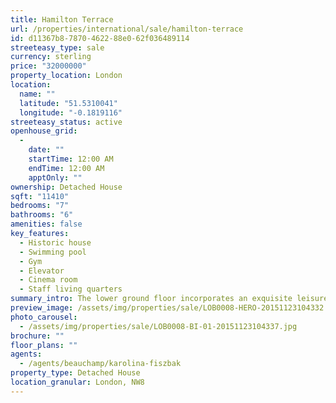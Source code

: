 ```yaml
---
title: Hamilton Terrace
url: /properties/international/sale/hamilton-terrace
id: d11367b8-7870-4622-88e0-62f036489114
streeteasy_type: sale
currency: sterling
price: "32000000"
property_location: London
location:
  name: ""
  latitude: "51.5310041"
  longitude: "-0.1819116"
streeteasy_status: active
openhouse_grid:
  - 
    date: ""
    startTime: 12:00 AM
    endTime: 12:00 AM
    apptOnly: ""
ownership: Detached House
sqft: "11410"
bedrooms: "7"
bathrooms: "6"
amenities: false
key_features:
  - Historic house
  - Swimming pool
  - Gym
  - Elevator
  - Cinema room
  - Staff living quarters
summary_intro: The lower ground floor incorporates an exquisite leisure complex with a gym, pool, steam room and luxurious massage/treatment room. There is also a plush cinema room with its own bar and games room. Upstairs, the entire first floor is devoted to the opulent master suite, part of which has incredible vaulted ceilings and his and hers bathrooms and dressing areas. There are five further bedrooms, with three further bathrooms in the main house and three guest/staff bedroom in the attached mews house, which has its own private entrance and is accessed either from the garden or Northwick Mews.
preview_image: /assets/img/properties/sale/LOB0008-HERO-20151123104332.jpg
photo_carousel:
  - /assets/img/properties/sale/LOB0008-BI-01-20151123104337.jpg
brochure: ""
floor_plans: ""
agents:
  - /agents/beauchamp/karolina-fiszbak
property_type: Detached House
location_granular: London, NW8
---
```

